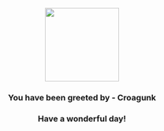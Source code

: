 <p align="center">
    <img src="https://raw.githubusercontent.com/PokeAPI/sprites/master/sprites/pokemon/453.png" width="150" height="150">
</p>
<h3 align="center">You have been greeted by - <b>Croagunk</b></h3>
<h3 align="center">Have a wonderful day!</h3>
